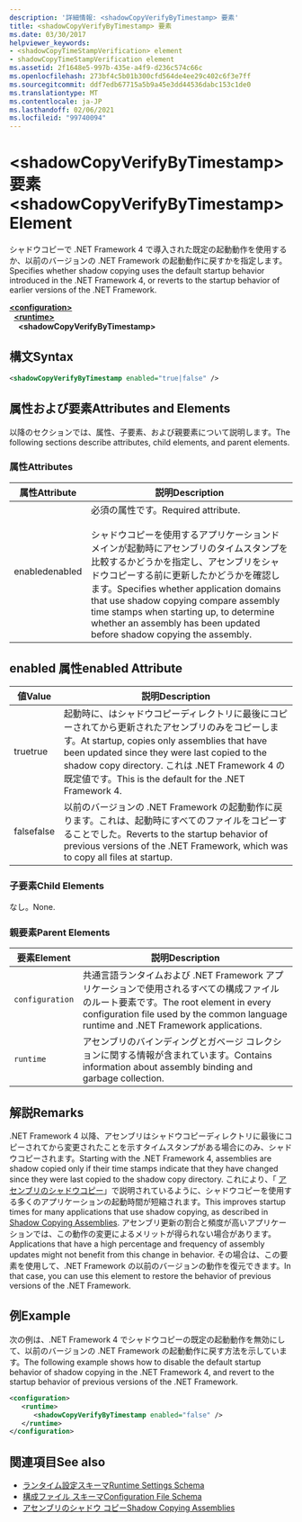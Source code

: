 ```yaml
---
description: '詳細情報: <shadowCopyVerifyByTimestamp> 要素'
title: <shadowCopyVerifyByTimestamp> 要素
ms.date: 03/30/2017
helpviewer_keywords:
- <shadowCopyTimeStampVerification> element
- shadowCopyTimeStampVerification element
ms.assetid: 2f1648e5-997b-435e-a4f9-d236c574c66c
ms.openlocfilehash: 273bf4c5b01b300cfd564de4ee29c402c6f3e7ff
ms.sourcegitcommit: ddf7edb67715a5b9a45e3dd44536dabc153c1de0
ms.translationtype: MT
ms.contentlocale: ja-JP
ms.lasthandoff: 02/06/2021
ms.locfileid: "99740094"
---
```

# <a name="shadowcopyverifybytimestamp-element"></a><span data-ttu-id="c9ac3-103">\<shadowCopyVerifyByTimestamp> 要素</span><span class="sxs-lookup"><span data-stu-id="c9ac3-103">\<shadowCopyVerifyByTimestamp> Element</span></span>

<span data-ttu-id="c9ac3-104">シャドウコピーで .NET Framework 4 で導入された既定の起動動作を使用するか、以前のバージョンの .NET Framework の起動動作に戻すかを指定します。</span><span class="sxs-lookup"><span data-stu-id="c9ac3-104">Specifies whether shadow copying uses the default startup behavior introduced in the .NET Framework 4, or reverts to the startup behavior of earlier versions of the .NET Framework.</span></span>  
  
[**\<configuration>**](../configuration-element.md)\
&nbsp;&nbsp;[**\<runtime>**](runtime-element.md)\
&nbsp;&nbsp;&nbsp;&nbsp;**\<shadowCopyVerifyByTimestamp>**  
  
## <a name="syntax"></a><span data-ttu-id="c9ac3-105">構文</span><span class="sxs-lookup"><span data-stu-id="c9ac3-105">Syntax</span></span>  
  
```xml  
<shadowCopyVerifyByTimestamp enabled="true|false" />  
```  
  
## <a name="attributes-and-elements"></a><span data-ttu-id="c9ac3-106">属性および要素</span><span class="sxs-lookup"><span data-stu-id="c9ac3-106">Attributes and Elements</span></span>  

 <span data-ttu-id="c9ac3-107">以降のセクションでは、属性、子要素、および親要素について説明します。</span><span class="sxs-lookup"><span data-stu-id="c9ac3-107">The following sections describe attributes, child elements, and parent elements.</span></span>  
  
### <a name="attributes"></a><span data-ttu-id="c9ac3-108">属性</span><span class="sxs-lookup"><span data-stu-id="c9ac3-108">Attributes</span></span>  
  
|<span data-ttu-id="c9ac3-109">属性</span><span class="sxs-lookup"><span data-stu-id="c9ac3-109">Attribute</span></span>|<span data-ttu-id="c9ac3-110">説明</span><span class="sxs-lookup"><span data-stu-id="c9ac3-110">Description</span></span>|  
|---------------|-----------------|  
|<span data-ttu-id="c9ac3-111">enabled</span><span class="sxs-lookup"><span data-stu-id="c9ac3-111">enabled</span></span>|<span data-ttu-id="c9ac3-112">必須の属性です。</span><span class="sxs-lookup"><span data-stu-id="c9ac3-112">Required attribute.</span></span><br /><br /> <span data-ttu-id="c9ac3-113">シャドウコピーを使用するアプリケーションドメインが起動時にアセンブリのタイムスタンプを比較するかどうかを指定し、アセンブリをシャドウコピーする前に更新したかどうかを確認します。</span><span class="sxs-lookup"><span data-stu-id="c9ac3-113">Specifies whether application domains that use shadow copying compare assembly time stamps when starting up, to determine whether an assembly has been updated before shadow copying the assembly.</span></span>|  
  
## <a name="enabled-attribute"></a><span data-ttu-id="c9ac3-114">enabled 属性</span><span class="sxs-lookup"><span data-stu-id="c9ac3-114">enabled Attribute</span></span>  
  
|<span data-ttu-id="c9ac3-115">値</span><span class="sxs-lookup"><span data-stu-id="c9ac3-115">Value</span></span>|<span data-ttu-id="c9ac3-116">説明</span><span class="sxs-lookup"><span data-stu-id="c9ac3-116">Description</span></span>|  
|-----------|-----------------|  
|<span data-ttu-id="c9ac3-117">true</span><span class="sxs-lookup"><span data-stu-id="c9ac3-117">true</span></span>|<span data-ttu-id="c9ac3-118">起動時に、はシャドウコピーディレクトリに最後にコピーされてから更新されたアセンブリのみをコピーします。</span><span class="sxs-lookup"><span data-stu-id="c9ac3-118">At startup, copies only assemblies that have been updated since they were last copied to the shadow copy directory.</span></span> <span data-ttu-id="c9ac3-119">これは .NET Framework 4 の既定値です。</span><span class="sxs-lookup"><span data-stu-id="c9ac3-119">This is the default for the .NET Framework 4.</span></span>|  
|<span data-ttu-id="c9ac3-120">false</span><span class="sxs-lookup"><span data-stu-id="c9ac3-120">false</span></span>|<span data-ttu-id="c9ac3-121">以前のバージョンの .NET Framework の起動動作に戻ります。これは、起動時にすべてのファイルをコピーすることでした。</span><span class="sxs-lookup"><span data-stu-id="c9ac3-121">Reverts to the startup behavior of previous versions of the .NET Framework, which was to copy all files at startup.</span></span>|  
  
### <a name="child-elements"></a><span data-ttu-id="c9ac3-122">子要素</span><span class="sxs-lookup"><span data-stu-id="c9ac3-122">Child Elements</span></span>  

 <span data-ttu-id="c9ac3-123">なし。</span><span class="sxs-lookup"><span data-stu-id="c9ac3-123">None.</span></span>  
  
### <a name="parent-elements"></a><span data-ttu-id="c9ac3-124">親要素</span><span class="sxs-lookup"><span data-stu-id="c9ac3-124">Parent Elements</span></span>  
  
|<span data-ttu-id="c9ac3-125">要素</span><span class="sxs-lookup"><span data-stu-id="c9ac3-125">Element</span></span>|<span data-ttu-id="c9ac3-126">説明</span><span class="sxs-lookup"><span data-stu-id="c9ac3-126">Description</span></span>|  
|-------------|-----------------|  
|`configuration`|<span data-ttu-id="c9ac3-127">共通言語ランタイムおよび .NET Framework アプリケーションで使用されるすべての構成ファイルのルート要素です。</span><span class="sxs-lookup"><span data-stu-id="c9ac3-127">The root element in every configuration file used by the common language runtime and .NET Framework applications.</span></span>|  
|`runtime`|<span data-ttu-id="c9ac3-128">アセンブリのバインディングとガベージ コレクションに関する情報が含まれています。</span><span class="sxs-lookup"><span data-stu-id="c9ac3-128">Contains information about assembly binding and garbage collection.</span></span>|  
  
## <a name="remarks"></a><span data-ttu-id="c9ac3-129">解説</span><span class="sxs-lookup"><span data-stu-id="c9ac3-129">Remarks</span></span>  

 <span data-ttu-id="c9ac3-130">.NET Framework 4 以降、アセンブリはシャドウコピーディレクトリに最後にコピーされてから変更されたことを示すタイムスタンプがある場合にのみ、シャドウコピーされます。</span><span class="sxs-lookup"><span data-stu-id="c9ac3-130">Starting with the .NET Framework 4, assemblies are shadow copied only if their time stamps indicate that they have changed since they were last copied to the shadow copy directory.</span></span> <span data-ttu-id="c9ac3-131">これにより、「 [アセンブリのシャドウコピー](../../../app-domains/shadow-copy-assemblies.md)」で説明されているように、シャドウコピーを使用する多くのアプリケーションの起動時間が短縮されます。</span><span class="sxs-lookup"><span data-stu-id="c9ac3-131">This improves startup times for many applications that use shadow copying, as described in [Shadow Copying Assemblies](../../../app-domains/shadow-copy-assemblies.md).</span></span> <span data-ttu-id="c9ac3-132">アセンブリ更新の割合と頻度が高いアプリケーションでは、この動作の変更によるメリットが得られない場合があります。</span><span class="sxs-lookup"><span data-stu-id="c9ac3-132">Applications that have a high percentage and frequency of assembly updates might not benefit from this change in behavior.</span></span> <span data-ttu-id="c9ac3-133">その場合は、この要素を使用して、.NET Framework の以前のバージョンの動作を復元できます。</span><span class="sxs-lookup"><span data-stu-id="c9ac3-133">In that case, you can use this element to restore the behavior of previous versions of the .NET Framework.</span></span>  
  
## <a name="example"></a><span data-ttu-id="c9ac3-134">例</span><span class="sxs-lookup"><span data-stu-id="c9ac3-134">Example</span></span>  

 <span data-ttu-id="c9ac3-135">次の例は、.NET Framework 4 でシャドウコピーの既定の起動動作を無効にして、以前のバージョンの .NET Framework の起動動作に戻す方法を示しています。</span><span class="sxs-lookup"><span data-stu-id="c9ac3-135">The following example shows how to disable the default startup behavior of shadow copying in the .NET Framework 4, and revert to the startup behavior of previous versions of the .NET Framework.</span></span>  
  
```xml  
<configuration>  
   <runtime>  
      <shadowCopyVerifyByTimestamp enabled="false" />  
   </runtime>  
</configuration>  
```  
  
## <a name="see-also"></a><span data-ttu-id="c9ac3-136">関連項目</span><span class="sxs-lookup"><span data-stu-id="c9ac3-136">See also</span></span>

- [<span data-ttu-id="c9ac3-137">ランタイム設定スキーマ</span><span class="sxs-lookup"><span data-stu-id="c9ac3-137">Runtime Settings Schema</span></span>](index.md)
- [<span data-ttu-id="c9ac3-138">構成ファイル スキーマ</span><span class="sxs-lookup"><span data-stu-id="c9ac3-138">Configuration File Schema</span></span>](../index.md)
- [<span data-ttu-id="c9ac3-139">アセンブリのシャドウ コピー</span><span class="sxs-lookup"><span data-stu-id="c9ac3-139">Shadow Copying Assemblies</span></span>](../../../app-domains/shadow-copy-assemblies.md)
